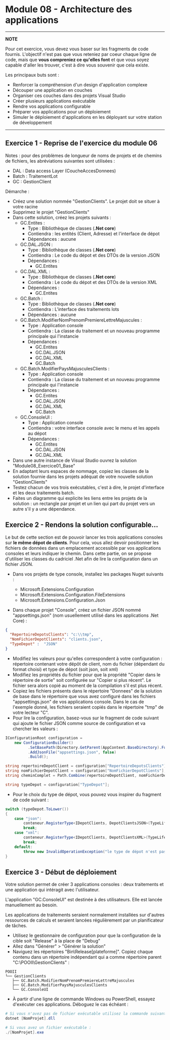 # Module 08 - Architecture des applications

---
**NOTE**

Pour cet exercice, vous devez vous baser sur les fragments de code fournis. L'objectif n'est pas que vous reteniez par coeur chaque ligne de code, mais que **vous compreniez ce qu'elles font** et que vous soyez capable d'aller les trouver, c'est à dire vous souvenir que cela existe.

Les principaux buts sont :

- Renforcer la compréhension d'un design d'application complexe
- Découper une application en couches
- Organiser ces couches dans des projets Visual Studio
- Créer plusieurs applications exécutable
- Rendre vos applications configurable
- Préparer vos applications pour un déploiement
- Simuler le déploiement d'applications en les déployant sur votre station de développement

---

## Exercice 1 - Reprise de l'exercice du module 06

Notes : pour des problèmes de longueur de noms de projets et de chemins de fichiers, les abréviations suivantes sont utilisées :

- DAL : Data access Layer (CoucheAccesDonnees)
- Batch : TraitementLot
- GC : GestionClient

Démarche :

- Créez une solution nommée "GestionClients". Le projet doit se situer à votre racine
- Supprimez le projet "GestionClients"
- Dans cette solution, créez les projets suivants :
  - GC.Entites :
    - Type : Bibliothèque de classes (**.Net core**)
    - Contiendra : les entités (Client, Adresse) et l'interface de dépot
    - Dépendances : aucune
  - GC.DAL.JSON :
    - Type : Bibliothèque de classes (**.Net core**)
    - Contiendra : Le code du dépot et des DTOs de la version JSON
    - Dépendances :
      - GC.Entites
  - GC.DAL.XML :
    - Type : Bibliothèque de classes (**.Net core**)
    - Contiendra : Le code du dépot et des DTOs de la version XML
    - Dépendances :
      - GC.Entites
  - GC.Batch :
    - Type : Bibliothèque de classes (**.Net core**)
    - Contiendra : L'interface des traitements lots
    - Dépendances : aucune
  - GC.Batch.ModifierNomPrenomPremiereLettreMajuscules :
    - Type : Application console
    - Contiendra : La classe du traitement et un nouveau programme principale qui l'instancie
    - Dépendances :
      - GC.Entites
      - GC.DAL.JSON
      - GC.DAL.XML
      - GC.Batch
  - GC.Batch.ModifierPaysMajusculesClients :
    - Type : Application console
    - Contiendra : La classe du traitement et un nouveau programme principale qui l'instancie
    - Dépendances :
      - GC.Entites
      - GC.DAL.JSON
      - GC.DAL.XML
      - GC.Batch
  - GC.ConsoleUI :
    - Type : Application console
    - Contiendra : votre interface console avec le menu et les appels au dépot
    - Dépendances :
      - GC.Entites
      - GC.DAL.JSON
      - GC.DAL.XML
- Dans une autre instance de Visual Studio ouvrez la solution "Module08_Exercice01_Base"
- En adaptant leurs espaces de nommage, copiez les classes de la solution fournie dans les projets adéquat de votre nouvelle solution "GestionClients"
- Testez chacun de vos trois exécutables, c'est à dire, le projet d'interface et les deux traitements batch.
- Faites un diagramme qui explicite les liens entre les projets de la solution : un rectangle par projet et un lien qui part du projet vers un autre s'il y a une dépendance.

## Exercice 2 - Rendons la solution configurable...

Le but de cette section est de pouvoir lancer les trois applications consoles sur **le même dépot de clients**. Pour cela, vous allez devoir positionner les fichiers de données dans un emplacement accessible par vos applications consoles et leurs indiquer le chemin. Dans cette partie, on se propose d'utiliser les classes du cadriciel .Net afin de lire la configuration dans un fichier JSON.

- Dans vos projets de type console, installez les packages Nuget suivants :  
  - Microsoft.Extensions.Configuration
  - Microsoft.Extensions.Configuration.FileExtensions
  - Microsoft.Extensions.Configuration.Json

- Dans chaque projet "Console", créez un fichier JSON nommé "appsettings.json" (nom usuellement utilisé dans les applications .Net Core) :

```json
{
  "RepertoireDepotsClients": "c:\\tmp",
  "NomFichierDepotClients": "clients.json",
  "TypeDepot" :  "JSON"
}
```

- Modifiez les valeurs pour qu'elles correspondent à votre configuration : répertoire contenant votre dépôt de client, nom du fichier (dépendant du format choisi) et type de dépot (soit json, soit xml)
- Modifiez les propriétés du fichier pour que la propriété "Copier dans le répertoire de sortie" soit configurée sur "Copier si plus récent". Le fichier sera alors copié au moment de la compilation s'il est plus récent.
- Copiez les fichiers présents dans le répertoire "Donnees" de la solution de base dans le répertoire que vous avez configuré dans les fichiers "appsettings.json" de vos applications console. Dans le cas de l'exemple donné, les fichiers seraient copiés dans le répertoire "tmp" de votre lecteur "C".
- Pour lire la configuration, basez-vous sur le fragment de code suivant qui ajoute le fichier JSON comme source de configuration et va chercher les valeurs :

```csharp
IConfigurationRoot configuration = 
    new ConfigurationBuilder()
          .SetBasePath(Directory.GetParent(AppContext.BaseDirectory).FullName)
          .AddJsonFile("appsettings.json", false)
          .Build();

string repertoireDepotClient = configuration["RepertoireDepotsClients"];
string nomFichierDepotClient = configuration["NomFichierDepotClients"];
string cheminComplet = Path.Combine(repertoireDepotClient, nomFichierDepotClient);

string typeDepot = configuration["TypeDepot"];
```

- Pour le choix du type de dépot, vous pouvez vous inspirer du fragment de code suivant :

```csharp
switch (typeDepot.ToLower())
{
    case "json":
        conteneur.RegisterType<IDepotClients, DepotClientsJSON>(TypeLifetime.Singleton, new Unity.Injection.InjectionConstructor(new object[] { cheminComplet }));
        break;
    case "xml":
        conteneur.RegisterType<IDepotClients, DepotClientsXML>(TypeLifetime.Singleton, new Unity.Injection.InjectionConstructor(new object[] { cheminComplet }));
        break;
    default:
        throw new InvalidOperationException("le type de dépot n'est pas valide, mettre json ou xml");
}
```

## Exercice 3 - Début de déploiement

Votre solution permet de créer 3 applications consoles : deux traitements et une application qui intéragit avec l'utilisateur.

L'application "GC.ConsoleUI" est destinée à des utilisateurs. Elle est lancée manuellement au besoin.

Les applications de traitements seraient normalement installées sur d'autres ressources de calculs et seraient lancées régulièrement par un planificateur de tâches.

- Utilisez le gestionnaire de configuration pour que la configuration de la cible soit "Release" à la place de "Debug"
- Allez dans "Générer" > "Générer la solution"
- Naviguez les répertoires "Bin\Release\[plateforme]". Copiez chaque contenu dans un répertoire indépendant qui a comme répertoire parent "C:\POOII\GestionClients\" :

```console
POOII
└── GestionClients
   ├── GC.Batch.ModifierNomPrenomPremiereLettreMajuscules
   ├── GC.Batch.ModifierPaysMajusculesClients
   └── GC.ConsoleUI
```

- À partir d'une ligne de commande Windows ou PowerShell, essayez d'exécuter ces applications. Déboguez le cas échéant :

```powershell
# Si vous n'avez pas de fichier exécutable utilisez la commande suivante :
dotnet [NomProjet].dll

# Si vous avez un fichier exécutable :
./[NomProjet].exe
```
